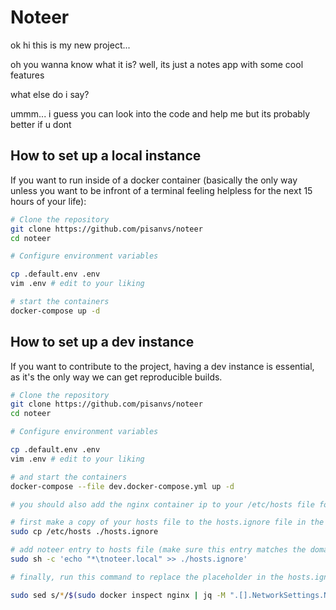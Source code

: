 # Noteer

ok hi this is my new project...

oh you wanna know what it is? well, its just a notes app with some cool features

what else do i say?

ummm... i guess you can look into the code and help me but its probably better if u dont

## How to set up a local instance

If you want to run inside of a docker container (basically the only way unless you want to be infront of a terminal feeling helpless for the next 15 hours of your life):

```bash
# Clone the repository
git clone https://github.com/pisanvs/noteer
cd noteer

# Configure environment variables

cp .default.env .env
vim .env # edit to your liking

# start the containers
docker-compose up -d
```

## How to set up a dev instance

If you want to contribute to the project, having a dev instance is essential, as it's the only way we can get reproducible builds. 

```bash
# Clone the repository
git clone https://github.com/pisanvs/noteer
cd noteer

# Configure environment variables

cp .default.env .env
vim .env # edit to your liking

# and start the containers
docker-compose --file dev.docker-compose.yml up -d

# you should also add the nginx container ip to your /etc/hosts file for accesing locally, here's how i do it

# first make a copy of your hosts file to the hosts.ignore file in the noteer root dir
sudo cp /etc/hosts ./hosts.ignore

# add noteer entry to hosts file (make sure this entry matches the domain name in .env)
sudo sh -c 'echo "*\tnoteer.local" >> ./hosts.ignore'

# finally, run this command to replace the placeholder in the hosts.ignore file with the nginx container's ip 

sudo sed s/*/$(sudo docker inspect nginx | jq -M ".[].NetworkSettings.Networks.noteer_default.IPAddress" | tr -d "\"")/g hosts.ignore | sudo tee /etc/hosts
```

